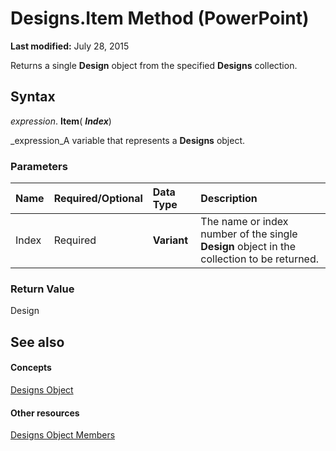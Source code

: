
# Designs.Item Method (PowerPoint)

 **Last modified:** July 28, 2015

Returns a single  **Design** object from the specified **Designs** collection.

## Syntax

 _expression_. **Item**( **_Index_**)

 _expression_A variable that represents a  **Designs** object.


### Parameters



|**Name**|**Required/Optional**|**Data Type**|**Description**|
|:-----|:-----|:-----|:-----|
|Index|Required| **Variant**|The name or index number of the single  **Design** object in the collection to be returned.|

### Return Value

Design


## See also


#### Concepts


 [Designs Object](9b02ed6d-9a84-3464-5669-f614e0f33b10.md)
#### Other resources


 [Designs Object Members](30e20494-ec30-ef44-f6c5-48cc1e1c1b0e.md)
